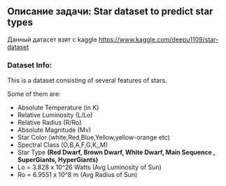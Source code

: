 ## Описание задачи: Star dataset to predict star types
Данный датасет взят с kaggle https://www.kaggle.com/deepu1109/star-dataset

### Dataset Info:
This is a dataset consisting of several features of stars.

Some of them are:

* Absolute Temperature (in K)
* Relative Luminosity (L/Lo)
* Relative Radius (R/Ro)
* Absolute Magnitude (Mv)
* Star Color (white,Red,Blue,Yellow,yellow-orange etc)
* Spectral Class (O,B,A,F,G,K,,M)
* Star Type **(Red Dwarf, Brown Dwarf, White Dwarf, Main Sequence , SuperGiants, HyperGiants)**
* Lo = 3.828 x 10^26 Watts (Avg Luminosity of Sun)
* Ro = 6.9551 x 10^8 m (Avg Radius of Sun)

